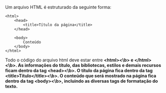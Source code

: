 Um arquivo HTML é estruturado da seguinte forma:

	<html>
		<head>
			<title>Título da página</title>
		</head>
		
		<body>
			Conteúdo
		</body>
	</html>

Todo o código do arquivo html deve estar entre <b><html\><\b> e <b></html\><\b>.
As informações do título, das bibliotecas, estilos e demais recursos ficam dentro da tag <b><head\><\b>.
O título da página fica dentro da tag <b><title\>Título</title\><\b>.
O conteúdo que será mostrado na página fica dentro da tag <b><body\><\b>, incluindo as diversas tags 
de formatação do texto.